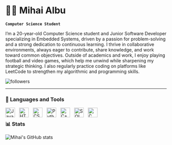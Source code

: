 # 🏄‍♂️ Mihai Albu

**`Computer Science Student`**

I’m a 20-year-old Computer Science student and Junior Software Developer specializing in Embedded Systems, driven by a passion for problem-solving and a strong dedication to continuous learning. I thrive in collaborative environments, always eager to contribute, share knowledge, and work toward common objectives. Outside of academics and work, I enjoy playing football and video games, which help me unwind while sharpening my strategic thinking. I also regularly practice coding on platforms like LeetCode to strengthen my algorithmic and programming skills.

   <p align="left">
         <img alt="followers" title="Follow me on Github" src="https://custom-icon-badges.demolab.com/github/followers/miscu123?color=236ad3&labelColor=1155ba&style=for-the-badge&logo=person-add&label=Follow&logoColor=white"/></a>
   </p>

---

### 🧰 Languages and Tools

<img align="left" alt="Java" width="30px" style="padding-right:10px;" src="https://cdn.jsdelivr.net/gh/devicons/devicon/icons/java/java-original.svg"/>
<img align="left" alt="HTML" width="30px" style="padding-right:10px;" src="https://cdn.jsdelivr.net/gh/devicons/devicon/icons/html5/html5-plain.svg" />
<img align="left" alt="CSS" width="30px" style="padding-right:10px;" src="https://cdn.jsdelivr.net/gh/devicons/devicon/icons/css3/css3-plain.svg" />
<img align="left" alt="Python" width="30px" style="padding-right:10px;" src="https://cdn.jsdelivr.net/gh/devicons/devicon/icons/python/python-plain.svg" />
<img align="left" alt="C++" width="30px" style="padding-right:10px;" src="https://cdn.jsdelivr.net/gh/devicons/devicon@latest/icons/cplusplus/cplusplus-original.svg" />
<img align="left" alt="SQL" width="30px" style="padding-right:10px;" src="https://cdn.jsdelivr.net/gh/devicons/devicon@latest/icons/azuresqldatabase/azuresqldatabase-original.svg" />
<img align="left" alt="C" width="30px" style="padding-right:10px;" src="https://cdn.jsdelivr.net/gh/devicons/devicon@latest/icons/c/c-original.svg" />
<br />

### 📊 Stats

![Mihai's GitHub stats](https://github-readme-stats.vercel.app/api?username=miscu123&show_icons=true&theme=monokai)

<!-- ![GitHub Streak](https://streak-stats.demolab.com?user=miscu123&theme=monokai&border_radius=4.5) -->
